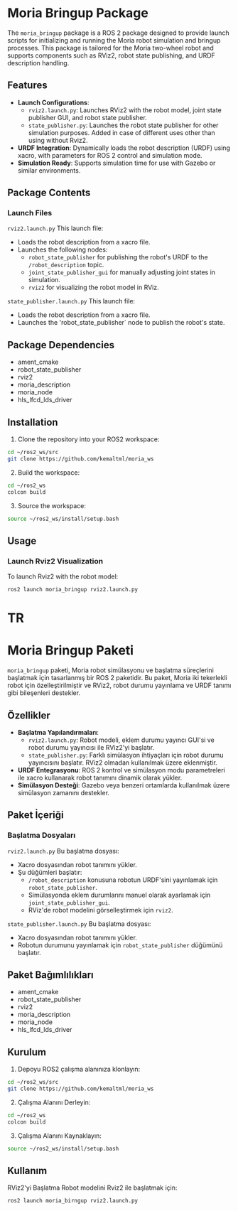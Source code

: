# Moria Bringup Package
The `moria_bringup` package is a ROS 2 package designed to provide launch scripts for initializing and running the Moria robot simulation and bringup processes. This package is tailored for the Moria two-wheel robot and supports components such as RViz2, robot state publishing, and URDF description handling.

## Features
- **Launch Configurations**:
  - `rviz2.launch.py`: Launches RViz2 with the robot model, joint state publisher GUI, and robot state publisher.
  - `state_publisher.py`: Launches the robot state publisher for other simulation purposes. Added in case of different uses other than using without Rviz2.
- **URDF Integration**: Dynamically loads the robot description (URDF) using xacro, with parameters for ROS 2 control and simulation mode.
- **Simulation Ready**: Supports simulation time for use with Gazebo or similar environments.

## Package Contents
### Launch Files
`rviz2.launch.py`
This launch file:
- Loads the robot description from a xacro file.
- Launches the following nodes:
  - `robot_state_publisher` for publishing the robot's URDF to the `/robot_description` topic.
  - `joint_state_publisher_gui` for manually adjusting joint states in simulation. 
  - `rviz2` for visualizing the robot model in RViz.

`state_publisher.launch.py`
This launch file:
- Loads the robot description from a xacro file.
- Launches the 'robot_state_publisher` node to publish the robot's state.

## Package Dependencies
- ament_cmake
- robot_state_publisher
- rviz2
- moria_description
- moria_node
- hls_lfcd_lds_driver

## Installation
1. Clone the repository into your ROS2 workspace:
```bash
cd ~/ros2_ws/src
git clone https://github.com/kemaltml/moria_ws
```

2. Build the workspace:
```bash
cd ~/ros2_ws
colcon build
```

3. Source the workspace:
```bash
source ~/ros2_ws/install/setup.bash
```

## Usage
### Launch Rviz2 Visualization 
To launch Rviz2 with the robot model:
```bash
ros2 launch moria_bringup rviz2.launch.py
```

# TR 
# Moria Bringup Paketi
`moria_bringup` paketi, Moria robot simülasyonu ve başlatma süreçlerini başlatmak için tasarlanmış bir ROS 2 paketidir. Bu paket, Moria iki tekerlekli robot için özelleştirilmiştir ve RViz2, robot durumu yayınlama ve URDF tanımı gibi bileşenleri destekler.

## Özellikler
- **Başlatma Yapılandırmaları**:
  - `rviz2.launch.py`: Robot modeli, eklem durumu yayıncı GUI'si ve robot durumu yayıncısı ile RViz2'yi başlatır.
  - `state_publisher.py`: Farklı simülasyon ihtiyaçları için robot durumu yayıncısını başlatır. RViz2 olmadan kullanılmak üzere eklenmiştir.
- **URDF Entegrasyonu**: ROS 2 kontrol ve simülasyon modu parametreleri ile xacro kullanarak robot tanımını dinamik olarak yükler.
- **Simülasyon Desteği**: Gazebo veya benzeri ortamlarda kullanılmak üzere simülasyon zamanını destekler.

## Paket İçeriği
### Başlatma Dosyaları
`rviz2.launch.py`
Bu başlatma dosyası:
- Xacro dosyasından robot tanımını yükler.
- Şu düğümleri başlatır:
  - `/robot_description` konusuna robotun URDF'sini yayınlamak için `robot_state_publisher`.
  - Simülasyonda eklem durumlarını manuel olarak ayarlamak için `joint_state_publisher_gui`.
  - RViz'de robot modelini görselleştirmek için `rviz2`.

`state_publisher.launch.py`
Bu başlatma dosyası:
- Xacro dosyasından robot tanımını yükler.
- Robotun durumunu yayınlamak için `robot_state_publisher` düğümünü başlatır.

## Paket Bağımlılıkları
- ament_cmake
- robot_state_publisher
- rviz2
- moria_description
- moria_node
- hls_lfcd_lds_driver

## Kurulum
1. Depoyu ROS2 çalışma alanınıza klonlayın:
```bash
cd ~/ros2_ws/src
git clone https://github.com/kemaltml/moria_ws
```
2. Çalışma Alanını Derleyin:
```bash
cd ~/ros2_ws
colcon build
```
3. Çalışma Alanını Kaynaklayın:
```bash
source ~/ros2_ws/install/setup.bash
```

## Kullanım
RViz2'yi Başlatma
Robot modelini Rviz2 ile başlatmak için:
```bash
ros2 launch moria_birngup rviz2.launch.py
```
